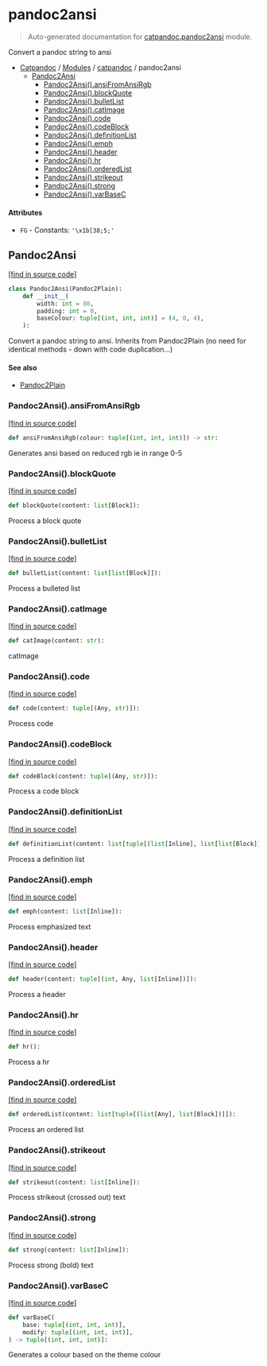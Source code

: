 # pandoc2ansi

> Auto-generated documentation for [catpandoc.pandoc2ansi](../../catpandoc/pandoc2ansi.py) module.

Convert a pandoc string to ansi

- [Catpandoc](../README.md#catpandoc-index) / [Modules](../README.md#catpandoc-modules) / [catpandoc](index.md#catpandoc) / pandoc2ansi
    - [Pandoc2Ansi](#pandoc2ansi)
        - [Pandoc2Ansi().ansiFromAnsiRgb](#pandoc2ansiansifromansirgb)
        - [Pandoc2Ansi().blockQuote](#pandoc2ansiblockquote)
        - [Pandoc2Ansi().bulletList](#pandoc2ansibulletlist)
        - [Pandoc2Ansi().catImage](#pandoc2ansicatimage)
        - [Pandoc2Ansi().code](#pandoc2ansicode)
        - [Pandoc2Ansi().codeBlock](#pandoc2ansicodeblock)
        - [Pandoc2Ansi().definitionList](#pandoc2ansidefinitionlist)
        - [Pandoc2Ansi().emph](#pandoc2ansiemph)
        - [Pandoc2Ansi().header](#pandoc2ansiheader)
        - [Pandoc2Ansi().hr](#pandoc2ansihr)
        - [Pandoc2Ansi().orderedList](#pandoc2ansiorderedlist)
        - [Pandoc2Ansi().strikeout](#pandoc2ansistrikeout)
        - [Pandoc2Ansi().strong](#pandoc2ansistrong)
        - [Pandoc2Ansi().varBaseC](#pandoc2ansivarbasec)

#### Attributes

- `FG` - Constants: `'\x1b[38;5;'`

## Pandoc2Ansi

[[find in source code]](../../catpandoc/pandoc2ansi.py#L28)

```python
class Pandoc2Ansi(Pandoc2Plain):
    def __init__(
        width: int = 80,
        padding: int = 0,
        baseColour: tuple[(int, int, int)] = (4, 0, 4),
    ):
```

Convert a pandoc string to ansi. Inherits from Pandoc2Plain (no need
for identical methods - down with code duplication...)

#### See also

- [Pandoc2Plain](pandoc2plain.md#pandoc2plain)

### Pandoc2Ansi().ansiFromAnsiRgb

[[find in source code]](../../catpandoc/pandoc2ansi.py#L238)

```python
def ansiFromAnsiRgb(colour: tuple[(int, int, int)]) -> str:
```

Generates ansi based on reduced rgb ie in range 0-5

### Pandoc2Ansi().blockQuote

[[find in source code]](../../catpandoc/pandoc2ansi.py#L163)

```python
def blockQuote(content: list[Block]):
```

Process a block quote

### Pandoc2Ansi().bulletList

[[find in source code]](../../catpandoc/pandoc2ansi.py#L149)

```python
def bulletList(content: list[list[Block]]):
```

Process a bulleted list

### Pandoc2Ansi().catImage

[[find in source code]](../../catpandoc/pandoc2ansi.py#L45)

```python
def catImage(content: str):
```

catImage

### Pandoc2Ansi().code

[[find in source code]](../../catpandoc/pandoc2ansi.py#L209)

```python
def code(content: tuple[(Any, str)]):
```

Process code

### Pandoc2Ansi().codeBlock

[[find in source code]](../../catpandoc/pandoc2ansi.py#L97)

```python
def codeBlock(content: tuple[(Any, str)]):
```

Process a code block

### Pandoc2Ansi().definitionList

[[find in source code]](../../catpandoc/pandoc2ansi.py#L123)

```python
def definitionList(content: list[tuple[(list[Inline], list[list[Block]])]]):
```

Process a definition list

### Pandoc2Ansi().emph

[[find in source code]](../../catpandoc/pandoc2ansi.py#L180)

```python
def emph(content: list[Inline]):
```

Process emphasized text

### Pandoc2Ansi().header

[[find in source code]](../../catpandoc/pandoc2ansi.py#L64)

```python
def header(content: tuple[(int, Any, list[Inline])]):
```

Process a header

### Pandoc2Ansi().hr

[[find in source code]](../../catpandoc/pandoc2ansi.py#L229)

```python
def hr():
```

Process a hr

### Pandoc2Ansi().orderedList

[[find in source code]](../../catpandoc/pandoc2ansi.py#L138)

```python
def orderedList(content: list[tuple[(list[Any], list[Block])]]):
```

Process an ordered list

### Pandoc2Ansi().strikeout

[[find in source code]](../../catpandoc/pandoc2ansi.py#L194)

```python
def strikeout(content: list[Inline]):
```

Process strikeout (crossed out) text

### Pandoc2Ansi().strong

[[find in source code]](../../catpandoc/pandoc2ansi.py#L187)

```python
def strong(content: list[Inline]):
```

Process strong (bold) text

### Pandoc2Ansi().varBaseC

[[find in source code]](../../catpandoc/pandoc2ansi.py#L250)

```python
def varBaseC(
    base: tuple[(int, int, int)],
    modify: tuple[(int, int, int)],
) -> tuple[(int, int, int)]:
```

Generates a colour based on the theme colour
